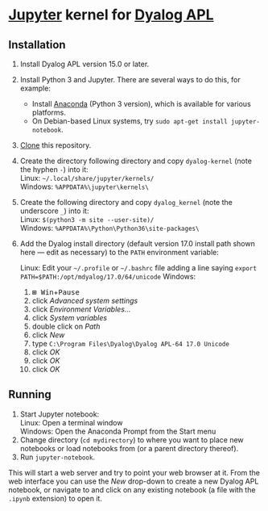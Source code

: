 # [Jupyter](http://jupyter.org/) kernel for [Dyalog APL](https://www.dyalog.com/)

## Installation

1. Install Dyalog APL version 15.0 or later.

1. Install Python 3 and Jupyter. There are several ways to do this, for example:
   * Install [Anaconda](https://www.anaconda.com/download/) (Python 3 version), which is available for various platforms.
   * On Debian-based Linux systems, try `sudo apt-get install jupyter-notebook`.

1. [Clone](https://help.github.com/articles/cloning-a-repository/) this repository.

1. Create the directory following directory and copy `dyalog-kernel` (note the hyphen `-`) into it:  
   Linux: `~/.local/share/jupyter/kernels/`  
   Windows: `%APPDATA%\jupyter\kernels\`

1. Create the following directory and copy `dyalog_kernel` (note the underscore `_`) into it:  
   Linux: `$(python3 -m site --user-site)/`  
   Windows: `%APPDATA%\Python\Python36\site-packages\`

1. Add the Dyalog install directory (default version 17.0 install path shown here — edit as necessary) to the `PATH` environment variable:  

   Linux: Edit your `~/.profile` or `~/.bashrc` file adding a line saying `export PATH=$PATH:/opt/mdyalog/17.0/64/unicode`
   Windows:  

   1. <kbd>**⊞** Win</kbd>+<kbd>Pause</kbd>
   1. click *Advanced system settings*
   1. click *Environment Variables…*
   1. click *System variables*
   1. double click on *Path*
   1. click *New*
   1. type `C:\Program Files\Dyalog\Dyalog APL-64 17.0 Unicode`
   1. click *OK*
   1. click *OK*
   1. click *OK*

## Running

1. Start Jupyter notebook:  
   Linux: Open a terminal window  
   Windows: Open the Anaconda Prompt from the Start menu
1. Change directory (`cd mydirectory`) to where you want to place new notebooks or load notebooks from (or a parent directory thereof).
1. Run `jupyter-notebook`.

This will start a web server and try to point your web browser at it. From the web interface you can use the *New* drop-down to create a new Dyalog APL notebook, or navigate to and click on any existing notebook (a file with the `.ipynb` extension) to open it.
